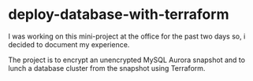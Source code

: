 # deploy-database-with-terraform

I was working on this mini-project at the office for the past two days so, i decided to document my experience. 

The project is to encrypt an unencrypted MySQL Aurora snapshot and to lunch a database cluster from the snapshot using Terraform.
